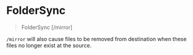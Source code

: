 # FolderSync

> FolderSync <sourceFolder> <destinationFolder> [/mirror]

`/mirror` will also cause files to be removed from destination when these files no longer exist at the source.
